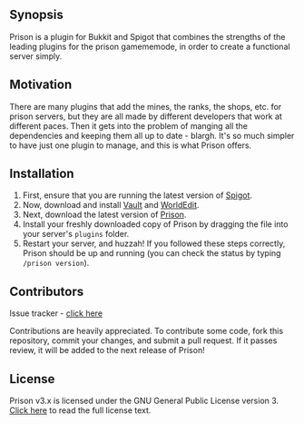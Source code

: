 ## Synopsis

Prison is a plugin for Bukkit and Spigot that combines the strengths of the leading plugins for the prison gamememode, in order to create a functional server simply. 

## Motivation

There are many plugins that add the mines, the ranks, the shops, etc. for prison servers, but they are all made by different developers that work at different paces. Then it gets into the problem of manging all the dependencies and keeping them all up to date - blargh. It's so much simpler to have just one plugin to manage, and this is what Prison offers.

## Installation

1. First, ensure that you are running the latest version of [Spigot](http://spigotmc.org).
2. Now, download and install [Vault](http://dev.bukkit.org/bukkit-plugins/vault/) and [WorldEdit](http://www.enginehub.org/worldedit#downloads).
3. Next, download the latest version of [Prison](http://github.com/SirFaizdat/Prison/releases).
4. Install your freshly downloaded copy of Prison by dragging the file into your server's `plugins` folder.
5. Restart your server, and huzzah! If you followed these steps correctly, Prison should be up and running (you can check the status by typing `/prison version`).

## Contributors

Issue tracker - [click here](http://github.com/SirFaizdat/Prison/issues)

Contributions are heavily appreciated. To contribute some code, fork this repository, commit your changes, and submit a pull request. If it passes review, it will be added to the next release of Prison! 

## License

Prison v3.x is licensed under the GNU General Public License version 3. [Click here](LICENSE.md) to read the full license text.